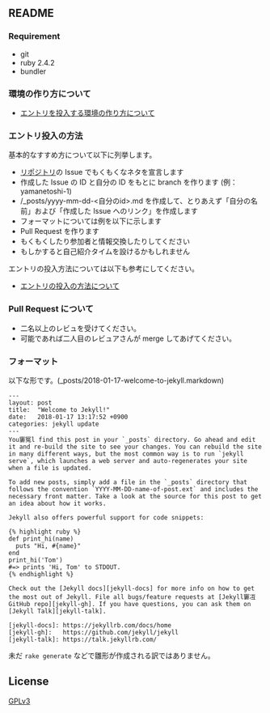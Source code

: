 ## README

### Requirement

- git
- ruby 2.4.2
- bundler

### 環境の作り方について

- [エントリを投入する環境の作り方について](https://tabpot-mokumoku.github.io/mokumoku/2018/01/19/yamane.html)

### エントリ投入の方法

基本的なすすめ方について以下に列挙します。

- [リポジトリ](https://github.com/tabpot-mokumoku/tabpot-mokumoku.github.com/)の Issue でもくもくなネタを宣言します
- 作成した Issue の ID と自分の ID をもとに branch を作ります (例：yamanetoshi-1)
- /_posts/yyyy-mm-dd-<自分のid>.md を作成して、とりあえず「自分の名前」および「作成した Issue へのリンク」を作成します
- フォーマットについては例を以下に示します
- Pull Request を作ります
- もくもくしたり参加者と情報交換したりしてください
- もしかすると自己紹介タイムを設けるかもしれません

エントリの投入方法については以下も参考にしてください。

- [エントリの投入の方法について](https://tabpot-mokumoku.github.io/mokumoku/2018/01/18/yamane.html)

### Pull Request について

- 二名以上のレビュを受けてください。
- 可能であれば二人目のレビュアさんが merge してあげてください。

### フォーマット

以下な形です。(_posts/2018-01-17-welcome-to-jekyll.markdown)

```
---
layout: post
title:  "Welcome to Jekyll!"
date:   2018-01-17 13:17:52 +0900
categories: jekyll update
---
You窶冤l find this post in your `_posts` directory. Go ahead and edit it and re-build the site to see your changes. You can rebuild the site in many different ways, but the most common way is to run `jekyll serve`, which launches a web server and auto-regenerates your site when a file is updated.

To add new posts, simply add a file in the `_posts` directory that follows the convention `YYYY-MM-DD-name-of-post.ext` and includes the necessary front matter. Take a look at the source for this post to get an idea about how it works.

Jekyll also offers powerful support for code snippets:

{% highlight ruby %}
def print_hi(name)
  puts "Hi, #{name}"
end
print_hi('Tom')
#=> prints 'Hi, Tom' to STDOUT.
{% endhighlight %}

Check out the [Jekyll docs][jekyll-docs] for more info on how to get the most out of Jekyll. File all bugs/feature requests at [Jekyll窶冱 GitHub repo][jekyll-gh]. If you have questions, you can ask them on [Jekyll Talk][jekyll-talk].

[jekyll-docs]: https://jekyllrb.com/docs/home
[jekyll-gh]:   https://github.com/jekyll/jekyll
[jekyll-talk]: https://talk.jekyllrb.com/
```

未だ `rake generate` などで雛形が作成される訳ではありません。

## License

[GPLv3](http://www.gnu.org/licenses/gpl-3.0.html)
